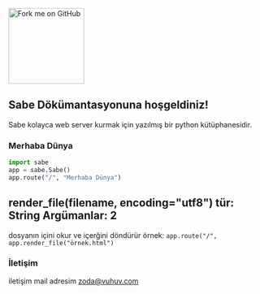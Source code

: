 <a href="https://github.com/you"><img loading="lazy" width="149" height="149" src="https://github.blog/wp-content/uploads/2008/12/forkme_left_red_aa0000.png?resize=149%2C149" class="attachment-full size-full" alt="Fork me on GitHub" data-recalc-dims="1"></a>
## Sabe Dökümantasyonuna hoşgeldiniz!

Sabe kolayca web server kurmak için yazılmış bir python kütüphanesidir.


### Merhaba Dünya

```py
import sabe
app = sabe.Sabe()
app.route("/", "Merhaba Dünya")
```

## render_file(filename, encoding="utf8") tür: String Argümanlar: 2
dosyanın içini okur ve içerğini döndürür
örnek: `app.route("/", app.render_file("örnek.html")`

### İletişim

iletişim mail adresim <a href="mailto:zoda@vuhuv.com">zoda@vuhuv.com</a>

